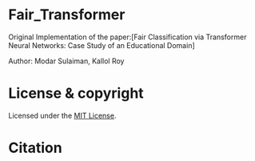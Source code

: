 # Fair_Transformer

Original Implementation of the paper:[Fair Classification via Transformer Neural Networks: Case Study of an Educational Domain]

Author: Modar Sulaiman, Kallol Roy



# License & copyright
Licensed under the [MIT License](License).


# Citation
